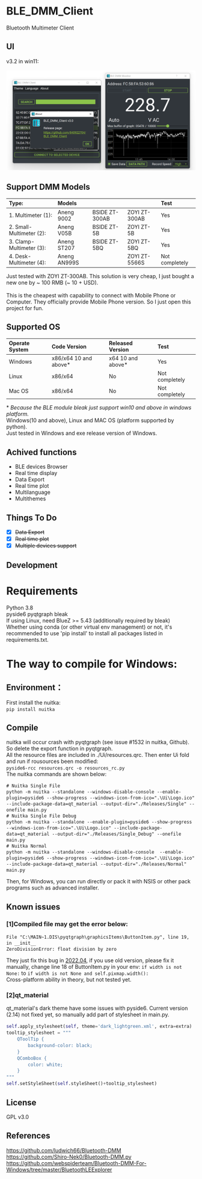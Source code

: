 # BLE_DMM_Client
Bluetooth Multimeter Client
## UI
v3.2 in win11: <br>
<br>
<img width="654" alt="image" src="https://github.com/840922704/BLE_DMM_Client/blob/6b8bd3faa6351fe2b8a9bddaab4d352b38588ce1/UI.png">
## Support DMM Models

| Type:                    | Models       |                |               | Test          |
| :----------------------- | :----------- | :------------- | :------------ | :------------ |
| 1. Multimeter (1):       | Aneng 9002   | BSIDE ZT-300AB | ZOYI ZT-300AB | Yes           |
| 2. Small-Multimeter (2): | Aneng V05B   | BSIDE ZT-5B    | ZOYI ZT-5B    | Yes           |
| 3. Clamp-Multimeter (3): | Aneng ST207  | BSIDE ZT-5BQ   | ZOYI ZT-5BQ   | Yes           |
| 4. Desk-Multimeter (4):  | Aneng AN999S |                | ZOYI ZT-5566S | Not completely|


Just tested with ZOYI ZT-300AB. This solution is very cheap, I just bought a new one by ~ 100 RMB (~ 10 + USD). <br>
<br>
This is the cheapest with capability to connect with Mobile Phone or Computer. They officially provide Mobile Phone version. So I just open this project for fun. <br>
## Supported OS
| Operate System| Code Version         | Released Version | Test          |
| :------------ | :------------------- | :--------------- | :------------ |
| Windows       | x86/x64 10 and above*| x64 10 and above*| Yes           |
| Linux         | x86/x64              | No               | Not completely|
| Mac OS        | x86/x64              | No               | Not completely|

\* *Because the BLE module bleak just support win10 and above in windows platform.* <br>
Windows(10 and above), Linux and MAC OS (platform supported by python). <br>
Just tested in Windows and exe release version of Windows.
## Achived functions
- BLE devices Browser <br>
- Real time display <br>
- Data Export <br>
- Real time plot <br>
- Multilanguage <br>
- Multithemes <br>
## Things To Do
- [x] ~~Data Export~~ <br>
- [x] ~~Real time plot~~ <br>
- [x] ~~Multiple devices support~~ <br>
## Development
# Requirements
Python 3.8 <br>
pyside6 pyqtgraph bleak <br>
If using Linux, need BlueZ >= 5.43 (additionally required by bleak) <br>
Whether using conda (or other virtual env management) or not, it's recommended to use 'pip install' to install all packages listed in requirements.txt. <br>
# The way to compile for Windows:
## Environment：
First install the nuitka: <br>
`pip install nuitka` <br>
## Compile
nuitka will occur crash with pyqtgraph (see issue #1532 in nuitka, Github). So delete the export function in pyqtgraph.<br>
All the resource files are included in ./Ui/resources.qrc. Then enter Ui fold and run if rousources been modified:<br>
`pyside6-rcc resources.qrc -o resources_rc.py`<br>
The nuitka commands are shown below:
```shell
# Nuitka Single File
python -m nuitka --standalone --windows-disable-console --enable-plugin=pyside6 --show-progress --windows-icon-from-ico=".\Ui\Logo.ico" --include-package-data=qt_material --output-dir="./Releases/Single" --onefile main.py
# Nuitka Single File Debug
python -m nuitka --standalone --enable-plugin=pyside6 --show-progress --windows-icon-from-ico=".\Ui\Logo.ico" --include-package-data=qt_material --output-dir="./Releases/Single_Debug" --onefile main.py
# Nuitka Normal
python -m nuitka --standalone --windows-disable-console  --enable-plugin=pyside6 --show-progress --windows-icon-from-ico=".\Ui\Logo.ico" --include-package-data=qt_material --output-dir="./Releases/Normal" main.py
```

Then, for Windows, you can run directly or pack it with NSIS or other pack programs such as advanced installer. <br>

## Known issues

### [1]Compiled file may get the error below:
```
File "C:\MAIN~1.DIS\pyqtgraph\graphicsItems\ButtonItem.py", line 19, in __init__
ZeroDivisionError: float division by zero
```
They just fix this bug in [2022.04](https://github.com/pyqtgraph/pyqtgraph/blob/a237b6e6a606b6625069a39cda9aa072e07e1882/pyqtgraph/graphicsItems/ButtonItem.py), if you use old version, please fix it manually, change line 18 of ButtonItem.py in your env:
`if width is not None:` to `if width is not None and self.pixmap.width():` <br>
Cross-platform ability in theory, but not tested yet. <br>

### [2]qt_material
qt_material's dark theme have some issues with pyside6. Current version (2.14) not fixed yet, so manually add part of stylesheet in main.py.
```python
self.apply_stylesheet(self, theme='dark_lightgreen.xml', extra=extra)
tooltip_stylesheet = """
    QToolTip {
        background-color: black;
    }
    QComboBox {
        color: white;
    }
"""
self.setStyleSheet(self.styleSheet()+tooltip_stylesheet)
```

## License
GPL v3.0
## References
https://github.com/ludwich66/Bluetooth-DMM <br>
https://github.com/Shiro-Nek0/Bluetooth-DMM.py <br>
https://github.com/webspiderteam/Bluetooth-DMM-For-Windows/tree/master/BluetoothLEExplorer
